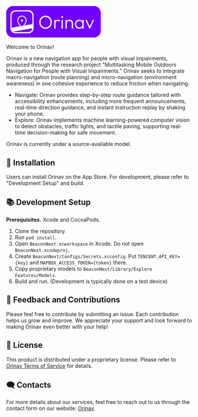 <img src="Assets/orinav.png" width="256" alt="Orinav Icon">

Welcome to Orinav!

Orinav is a new navigation app for people with visual impairments, produced through the research project "Multitasking Mobile Outdoors Navigation for People with Visual Impairments." Orinav seeks to integrate macro-navigation (route planning) and micro-navigation (environment awareness) in one cohesive experience to reduce friction when navigating.

* Navigate: Orinav provides step-by-step route guidance tailored with accessibility enhancements, including more frequent announcements, real-time direction guidance, and instant instruction replay by shaking your phone.
* Explore: Orinav implements machine learning-powered computer vision to detect obstacles, traffic lights, and tactile paving, supporting real-time decision-making for safe movement.

Orinav is currently under a source-available model.

## 📝 Installation

Users can install Orinav on the App Store. For development, please refer to "Development Setup" and build.

## 📚 Development Setup

**Prerequisites.** Xcode and CocoaPods.

1. Clone the repository.
2. Run `pod install`.
3. Open `BeaconNext.xcworkspace` in Xcode. Do not open `BeaconNext.xcodeproj`.
4. Create `BeaconNext/Configs/Secrets.xcconfig`. Put `TENCENT_API_KEY={key}` and `MAPBOX_ACCESS_TOKEN={token}` there.
5. Copy proprietary models to `BeaconNext/Library/Explore Features/Models`.
6. Build and run. (Development is typically done on a test device)

## 🤝 Feedback and Contributions

Please feel free to contribute by submitting an issue. Each contribution helps us grow and improve. We appreciate your support and look forward to making Orinav even better with your help!

## 📃 License

This product is distributed under a proprietary license. Please refer to [Orinav Terms of Service](https://orinav.com/terms) for details.

## 🗨️ Contacts

For more details about our services, feel free to reach out to us through the contact form on our website: [Orinav](https://orinav.com).

